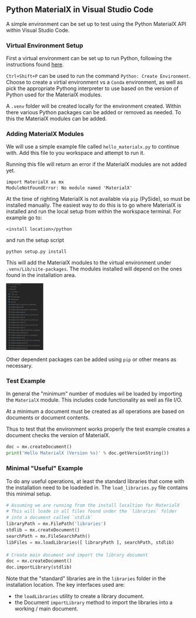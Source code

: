 ## Python MaterialX in Visual Studio Code 

A simple environment can be set up to test using the Python MaterialX API
within Visual Studio Code.

### Virtual Environment Setup

First a virtual environment can be set up to run Python, following the instructions found [here](https://code.visualstudio.com/docs/python/environments).

`Ctrl+Shift+P` can be used to run the command `Python: Create Environment`.
Choose to create a virtial environment vs a `Conda` environment, as well as pick the appropriate Pythong interpreter 
to use based on the version of Python used for the MaterialX modules.

A `.venv` folder will be created locally for the environment created.
Within there various Python packages can be added or removed as needed.
To this the MaterialX modules can be added.

### Adding MaterialX Modules

We will use a simple example file called `hello_materialx.py` to continue with.
Add this file to you workspace and attempt to run it. 

Running this file will return an error if the MaterialX modules are not added yet. 
```
import MaterialX as mx
ModuleNotFoundError: No module named 'MaterialX'
```

At the time of righting MaterialX is not available via `pip` (PySide), so must be installed
manually. The easiest way to do this is to go where MaterialX is installed and run the local
setup from within the workspace terminal. For example go to:
```
<install location>/python
```
and run the setup script
```
python setup.py install
```
This will add the MaterialX modules to the virtual environment under `.venv/Lib/site-packages`. The modules installed will depend on the ones found in the installation area.

<img src="./images/VSCode_PythonModules.png" style="width: 20%">

Other dependent packages can be added using `pip` or other means as necessary.

### Test Example

In general the "minimum" number of modules wil be loaded by importing the `MaterialX` module. This includes code functionality as well as file I/O.

At a minimum a document must be created as all operations are based on documents or document contents.

Thus to test that the environment works properly the test example creates a document checks the version of MaterialX.
```python
doc = mx.createDocument()
print('Hello MaterialX (Version %s)' % doc.getVersionString())    
```

### Minimal "Useful" Example

To do any useful operations, at least the standard libraries that come
with the installation need to be loadeded in. The `load_libraries.py`
file contains this minimal setup.
```python
# Assuming we are running from the install localtion for MaterialX
# This will loade in all files found under the `libraries` folder
# into a document called `stdlib`    
libraryPath = mx.FilePath('libraries')
stdlib = mx.createDocument()
searchPath = mx.FileSearchPath()
libFiles = mx.loadLibraries([ libraryPath ], searchPath, stdlib)

# Create main document and import the library document
doc = mx.createDocument()
doc.importLibrary(stdlib)
```
Note that the "standard" libraries are in the `libraries` folder in 
the installation location. The key interfaces used are:
* the `loadLibraries` utility to create a library document.
* the Document `importLibrary` method to import the libraries into
a working / main document.



